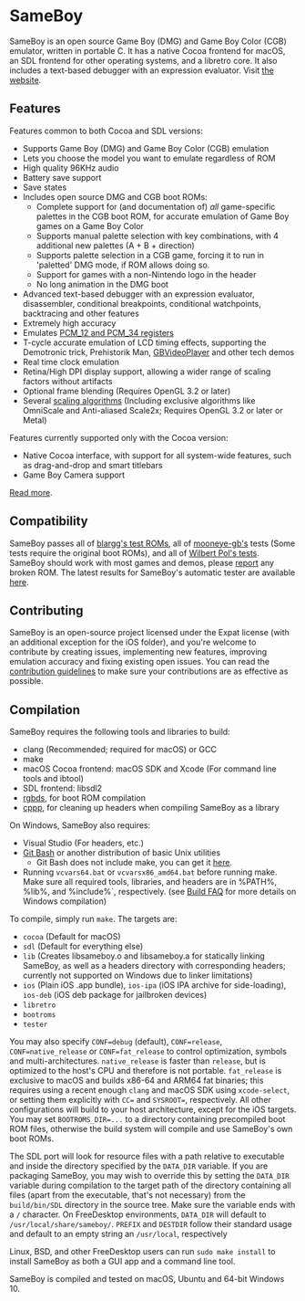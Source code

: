# SameBoy

SameBoy is an open source Game Boy (DMG) and Game Boy Color (CGB) emulator, written in portable C. It has a native Cocoa frontend for macOS, an SDL frontend for other operating systems, and a libretro core. It also includes a text-based debugger with an expression evaluator. Visit [the website](https://sameboy.github.io/).

## Features
Features common to both Cocoa and SDL versions:
 * Supports Game Boy (DMG) and Game Boy Color (CGB) emulation
 * Lets you choose the model you want to emulate regardless of ROM
 * High quality 96KHz audio
 * Battery save support
 * Save states
 * Includes open source DMG and CGB boot ROMs:
   * Complete support for (and documentation of) *all* game-specific palettes in the CGB boot ROM, for accurate emulation of Game Boy games on a Game Boy Color
   * Supports manual palette selection with key combinations, with 4 additional new palettes (A + B + direction)
   * Supports palette selection in a CGB game, forcing it to run in 'paletted' DMG mode, if ROM allows doing so.
   * Support for games with a non-Nintendo logo in the header
   * No long animation in the DMG boot
 * Advanced text-based debugger with an expression evaluator, disassembler, conditional breakpoints, conditional watchpoints, backtracing and other features
 * Extremely high accuracy
 * Emulates [PCM_12 and PCM_34 registers](https://github.com/LIJI32/GBVisualizer)
 * T-cycle accurate emulation of LCD timing effects, supporting the Demotronic trick, Prehistorik Man, [GBVideoPlayer](https://github.com/LIJI32/GBVideoPlayer) and other tech demos
 * Real time clock emulation
 * Retina/High DPI display support, allowing a wider range of scaling factors without artifacts
 * Optional frame blending (Requires OpenGL 3.2 or later)
 * Several [scaling algorithms](https://sameboy.github.io/scaling/) (Including exclusive algorithms like OmniScale and Anti-aliased Scale2x; Requires OpenGL 3.2 or later or Metal)

Features currently supported only with the Cocoa version:
 * Native Cocoa interface, with support for all system-wide features, such as drag-and-drop and smart titlebars
 * Game Boy Camera support
 
[Read more](https://sameboy.github.io/features/).

## Compatibility
SameBoy passes all of [blargg's test ROMs](http://gbdev.gg8.se/wiki/articles/Test_ROMs#Blargg.27s_tests), all of [mooneye-gb's](https://github.com/Gekkio/mooneye-gb) tests (Some tests require the original boot ROMs), and all of [Wilbert Pol's tests](https://github.com/wilbertpol/mooneye-gb/tree/master/tests/acceptance). SameBoy should work with most games and demos, please [report](https://github.com/LIJI32/SameBoy/issues/new) any broken ROM. The latest results for SameBoy's automatic tester are available [here](https://sameboy.github.io/automation/).

## Contributing
SameBoy is an open-source project licensed under the Expat license (with an additional exception for the iOS folder), and you're welcome to contribute by creating issues, implementing new features, improving emulation accuracy and fixing existing open issues. You can read the [contribution guidelines](CONTRIBUTING.md) to make sure your contributions are as effective as possible.

## Compilation
SameBoy requires the following tools and libraries to build:
 * clang (Recommended; required for macOS) or GCC
 * make
 * macOS Cocoa frontend: macOS SDK and Xcode (For command line tools and ibtool)
 * SDL frontend: libsdl2
 * [rgbds](https://github.com/gbdev/rgbds/releases/), for boot ROM compilation
 * [cppp](https://github.com/LIJI32/cppp), for cleaning up headers when compiling SameBoy as a library

On Windows, SameBoy also requires:
 * Visual Studio (For headers, etc.)
 * [Git Bash](https://git-scm.com/downloads/win) or another distribution of basic Unix utilities
   * Git Bash does not include make, you can get it [here](https://sourceforge.net/projects/ezwinports/files/make-4.4.1-without-guile-w32-bin.zip/download).
 * Running `vcvars64.bat` or `vcvarsx86_amd64.bat` before running make. Make sure all required tools, libraries, and headers are in %PATH%, %lib%, and %include%`, respectively. (see [Build FAQ](https://github.com/LIJI32/SameBoy/blob/master/build-faq.md) for more details on Windows compilation)

To compile, simply run `make`. The targets are:
 * `cocoa` (Default for macOS)
 * `sdl` (Default for everything else)
 * `lib` (Creates libsameboy.o and libsameboy.a for statically linking SameBoy, as well as a headers directory with corresponding headers; currently not supported on Windows due to linker limitations)
 * `ios` (Plain iOS .app bundle), `ios-ipa` (iOS IPA archive for side-loading), `ios-deb` (iOS deb package for jailbroken devices)
 * `libretro`
 * `bootroms`
 * `tester` 

You may also specify `CONF=debug` (default), `CONF=release`, `CONF=native_release` or `CONF=fat_release`  to control optimization, symbols and multi-architectures. `native_release` is faster than `release`, but is optimized to the host's CPU and therefore is not portable. `fat_release` is exclusive to macOS and builds x86-64 and ARM64 fat binaries; this requires using a recent enough `clang` and macOS SDK using `xcode-select`, or setting them explicitly with `CC=` and `SYSROOT=`, respectively. All other configurations will build to your host architecture, except for the iOS targets. You may set `BOOTROMS_DIR=...` to a directory containing precompiled boot ROM files, otherwise the build system will compile and use SameBoy's own boot ROMs.

The SDL port will look for resource files with a path relative to executable and inside the directory specified by the `DATA_DIR` variable. If you are packaging SameBoy, you may wish to override this by setting the `DATA_DIR` variable during compilation to the target path of the directory containing all files (apart from the executable, that's not necessary) from the `build/bin/SDL` directory in the source tree. Make sure the variable ends with a `/` character. On FreeDesktop environments, `DATA_DIR` will default to `/usr/local/share/sameboy/`. `PREFIX` and `DESTDIR` follow their standard usage and default to an empty string an `/usr/local`, respectively

Linux, BSD, and other FreeDesktop users can run `sudo make install` to install SameBoy as both a GUI app and a command line tool.

SameBoy is compiled and tested on macOS, Ubuntu and 64-bit Windows 10.
